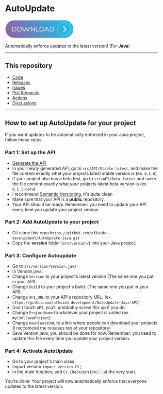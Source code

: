 # AutoUpdate

[<img src="https://raw.githubusercontent.com/afkvido/image-repository/ImageRepo/Modern%20Download%20Button.png" width="225"/>](https://github.com/afkvido-development/AutoUpdate-Java/releases)


Automatically enforce updates to the latest version! (For **Java**)
_______

## This repository
- [Code](https://github.com/afkvido-development/AutoUpdate-Java/tree/main)
- [Releases](https://github.com/afkvido-development/AutoUpdate-Java/releases)
- [Issues](https://github.com/afkvido-development/AutoUpdate-Java/issues)
- [Pull Requests](https://github.com/afkvido-development/AutoUpdate-Java/pulls)
- [Actions](https://github.com/afkvido-development/AutoUpdate-Java/actions)
- [Discussions](https://github.com/afkvido-development/AutoUpdate-Java/discussions)

_______

## How to set up AutoUpdate for your project
If you want updates to be automatically enforced in your Java project, follow these steps.

### Part 1: Set up the API

- [Generate the API](https://github.com/afkvido-development/AutoUpdate-Java-API/generate)
- In your newly generated API, go to `src/API/Stable.latest`, and make the file content exactly what your projects latest stable version is (ex. `0.1.0`)
- If your project also has a beta test, go to `src/API/Beta.latest` and make the file content exactly what your projects latest beta version is (ex. `0.1.1-beta`)
- I recommend [Semantic Versioning](https://semver.org), it's quite clean
- Make sure that your API is a **public** repository.
- Your API should be ready. Remember: you need to update your API every time you update your project version.

### Part 2: Add AutoUpdate to your project

- Git clone this repo `https://github.com/afkvido-development/AutoUpdate-Java.git`
- Copy the **version** folder (`src/version/`) into your Java project.

### Part 3: Configure Autoupdate

- Go to `src/version/Version.java`
- In Version.java:
- Change `Version` to your project's latest version (The same one you put in your API).
- Change `Build` to your project's build. (The same one you put in your API).
- Change `API_URL` to your API's repository URL. (ex. `https://github.com/afkvido-development/AutoUpdate-Java-API`)
- Don't touch `API`, you'll probbably screw this up if you do.
- Change `ProjectName` to whatever your project is called (ex. `myCoolJavaProject`)
- Change `DownloadsURL` to a link where people can download your projects (I reccomend the releases tab of your repository)
- Save Version.java, you should be done for now. Remember: you need to update this file every time you update your project version.

### Part 4: Activate AutoUpdate

- Go to your project's main class
- Import version `import version.CV;`
- In the main function, add `CV.CheckVersion();` at the very start.

You're done! Your project will now automatically enforce that everyone updates to the latest version.
